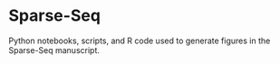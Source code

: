 # Sparse-Seq
Python notebooks, scripts, and R code used to generate figures in the Sparse-Seq manuscript.
